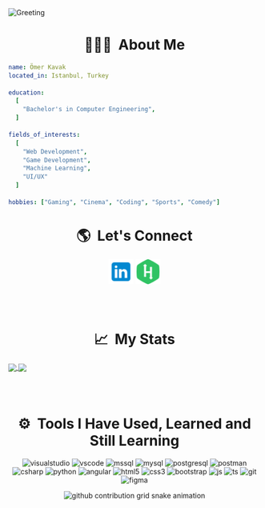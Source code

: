 <!-- **omer-kavak/omer-kavak** is a ✨ _special_ ✨ repository because its `README.md` (this file) appears on your GitHub profile. -->

<img src="https://github.com/omer-kavak/omer-kavak/assets/109809986/526d4c6b-e60f-4957-901b-e5a3d685b89d" alt="Greeting">


<h1 align="center"> 👨🏻‍💻 &nbsp;About Me</h1>

```yaml
name: Ömer Kavak
located_in: Istanbul, Turkey

education:
  [
    "Bachelor's in Computer Engineering",
  ]
  
fields_of_interests:
  [
    "Web Development",
    "Game Development",
    "Machine Learning",
    "UI/UX"
  ]
  
hobbies: ["Gaming", "Cinema", "Coding", "Sports", "Comedy"]

```

<h1 align="center"> 🌎 &nbsp;Let's Connect </h1>
<p align="center">
  <a href="https://www.linkedin.com/in/omer-kavak/"><img src="resources/linkedin.png" alt="linkedin" height="50"/></a>
  <a href="https://www.hackerrank.com/omer_kavak"><img src="resources/hackerrank.png" alt="hackerrank" height="50"/></a>
</p>

<br><br>

<h1 align="center"> 📈 &nbsp;My Stats</h1>

<a href="https://github.com/omer-kavak/github-readme-stats">
  <img align="center" src="https://github-readme-stats.vercel.app/api?username=omer-kavak&show_icons=true&include_all_commits=true&theme=buefy&hide_border=true" />
</a>
<a href="https://github.com/omer-kavak/github-readme-stats">
  <img align="center" src="https://github-readme-stats.vercel.app/api/top-langs/?username=omer-kavak&layout=compact&theme=buefy&hide_border=true" />
</a>

<br><br>
<h1 align="center"> ⚙️ &nbsp;Tools I Have Used, Learned and Still Learning</h1>
<p align="center">
  <img src="https://cdn.jsdelivr.net/gh/devicons/devicon/icons/visualstudio/visualstudio-plain.svg" alt="visualstudio" width="45" height="45"/>
  <img src="https://cdn.jsdelivr.net/gh/devicons/devicon/icons/vscode/vscode-original.svg" alt="vscode" width="45" height="45"/>
  <img src="https://cdn.jsdelivr.net/gh/devicons/devicon/icons/microsoftsqlserver/microsoftsqlserver-plain.svg" alt="mssql" width="45" height="45"/>
  <img src="https://cdn.jsdelivr.net/gh/devicons/devicon/icons/mysql/mysql-original.svg" alt="mysql" width="45" height="45"/>
  <img src="https://cdn.jsdelivr.net/gh/devicons/devicon/icons/postgresql/postgresql-original.svg" alt="postgresql" width="45" height="45"/>
  <img src="https://www.vectorlogo.zone/logos/getpostman/getpostman-icon.svg" alt="postman" width="45" height="45"/>  
  <img src="https://cdn.jsdelivr.net/gh/devicons/devicon/icons/csharp/csharp-original.svg" alt="csharp" width="45" height="45"/> 
  <img src="https://cdn.jsdelivr.net/gh/devicons/devicon/icons/python/python-original.svg" alt="python" width="45" height="45"/>
  <img src="https://cdn.jsdelivr.net/gh/devicons/devicon/icons/angularjs/angularjs-original.svg" alt="angular" width="45" height="45"/>
  <img src="https://cdn.jsdelivr.net/gh/devicons/devicon/icons/html5/html5-original.svg" alt="html5" width="45" height="45"/>
  <img src="https://cdn.jsdelivr.net/gh/devicons/devicon/icons/css3/css3-original.svg" alt="css3" width="45" height="45"/>
  <img src="https://cdn.jsdelivr.net/gh/devicons/devicon/icons/bootstrap/bootstrap-original.svg" alt="bootstrap" width="45" height="45"/>
  <img src="https://cdn.jsdelivr.net/gh/devicons/devicon/icons/javascript/javascript-original.svg" alt="js" width="45" height="45"/>
  <img src="https://cdn.jsdelivr.net/gh/devicons/devicon/icons/typescript/typescript-original.svg" alt="ts" width="45" height="45"/>
  <img src="https://cdn.jsdelivr.net/gh/devicons/devicon/icons/git/git-original.svg" alt="git" width="45" height="45"/>
  <img src="https://cdn.jsdelivr.net/gh/devicons/devicon/icons/figma/figma-original.svg" alt="figma" width="45" height="45"/>
</p>

<center>
<picture>
  <source media="(prefers-color-scheme: dark)" srcset="https://raw.githubusercontent.com/omer-kavak/omer-kavak/output/github-contribution-grid-snake-dark.svg">
  <source media="(prefers-color-scheme: light)" srcset="https://raw.githubusercontent.com/omer-kavak/omer-kavak/output/github-contribution-grid-snake.svg">
  <img alt="github contribution grid snake animation" src="https://raw.githubusercontent.com/omer-kavak/omer-kavak/output/github-contribution-grid-snake.svg">
</picture>
</center>
